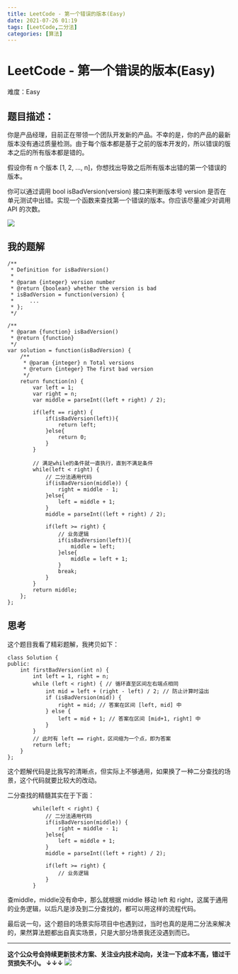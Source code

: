 ```yaml
---
title: LeetCode - 第一个错误的版本(Easy)
date: 2021-07-26 01:19
tags: [LeetCode,二分法]
categories: [算法]
---
```

# LeetCode - 第一个错误的版本(Easy)

难度：Easy

## 题目描述：

你是产品经理，目前正在带领一个团队开发新的产品。不幸的是，你的产品的最新版本没有通过质量检测。由于每个版本都是基于之前的版本开发的，所以错误的版本之后的所有版本都是错的。

假设你有 n 个版本 [1, 2, ..., n]，你想找出导致之后所有版本出错的第一个错误的版本。

你可以通过调用 bool isBadVersion(version) 接口来判断版本号 version 是否在单元测试中出错。实现一个函数来查找第一个错误的版本。你应该尽量减少对调用 API 的次数。

![](https://tva1.sinaimg.cn/large/008i3skNgy1gstp4hce3aj308y08m74e.jpg)

## 我的题解

```
/**
 * Definition for isBadVersion()
 * 
 * @param {integer} version number
 * @return {boolean} whether the version is bad
 * isBadVersion = function(version) {
 *     ...
 * };
 */

/**
 * @param {function} isBadVersion()
 * @return {function}
 */
var solution = function(isBadVersion) {
    /**
     * @param {integer} n Total versions
     * @return {integer} The first bad version
     */
    return function(n) {
        var left = 1;
        var right = n;
        var middle = parseInt((left + right) / 2);

        if(left == right) {
            if(isBadVersion(left)){
                return left;
            }else{
                return 0;
            }
        }

        // 满足while的条件就一直执行，直到不满足条件
        while(left < right) {
            // 二分法通用代码
            if(isBadVersion(middle)) {
                right = middle - 1;
            }else{
                left = middle + 1;
            }
            middle = parseInt((left + right) / 2);

            if(left >= right) {
                // 业务逻辑
                if(isBadVersion(left)){
                    middle = left;
                }else{
                    middle = left + 1;
                }
                break;
            }
        }
        return middle;
    };
};
```

## 思考

这个题目我看了精彩题解，我拷贝如下：

```
class Solution {
public:
    int firstBadVersion(int n) {
        int left = 1, right = n;
        while (left < right) { // 循环直至区间左右端点相同
            int mid = left + (right - left) / 2; // 防止计算时溢出
            if (isBadVersion(mid)) {
                right = mid; // 答案在区间 [left, mid] 中
            } else {
                left = mid + 1; // 答案在区间 [mid+1, right] 中
            }
        }
        // 此时有 left == right，区间缩为一个点，即为答案
        return left;
    }
};

```

这个题解代码是比我写的清晰点，但实际上不够通用，如果换了一种二分查找的场景，这个代码就要比较大的改动。

二分查找的精髓其实在于下面：

```
        while(left < right) {
            // 二分法通用代码
            if(isBadVersion(middle)) {
                right = middle - 1;
            }else{
                left = middle + 1;
            }
            middle = parseInt((left + right) / 2);

            if(left >= right) {
                // 业务逻辑
            }
        }
```

查middle，middle没有命中，那么就根据 middle 移动 left 和 right，这属于通用的业务逻辑，以后凡是涉及到二分查找的，都可以用这样的流程代码。

最后说一句，这个题目的场景实际项目中也遇到过，当时也真的是用二分法来解决的，果然算法题都出自真实场景，只是大部分场景我还没遇到而已。

------
**这个公众号会持续更新技术方案、关注业内技术动向，关注一下成本不高，错过干货损失不小。
↓↓↓**
![](https://tva1.sinaimg.cn/large/e6c9d24egy1gzzmv1p67mj21bi0hcwgh.jpg)